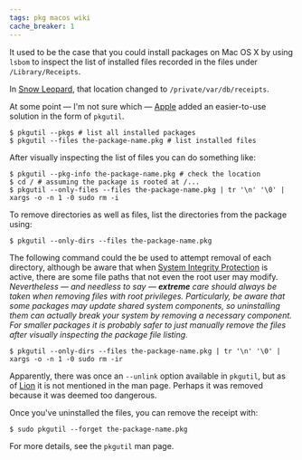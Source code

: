 ```yaml
---
tags: pkg macos wiki
cache_breaker: 1
---
```


It used to be the case that you could install packages on Mac OS X by using `lsbom` to inspect the list of installed files recorded in the files under `/Library/Receipts`.

In [Snow Leopard](/wiki/Snow_Leopard), that location changed to `/private/var/db/receipts`.

At some point — I'm not sure which — [Apple](/wiki/Apple) added an easier-to-use solution in the form of `pkgutil`.

```shell
$ pkgutil --pkgs # list all installed packages
$ pkgutil --files the-package-name.pkg # list installed files
```

After visually inspecting the list of files you can do something like:

```shell
$ pkgutil --pkg-info the-package-name.pkg # check the location
$ cd / # assuming the package is rooted at /...
$ pkgutil --only-files --files the-package-name.pkg | tr '\n' '\0' | xargs -o -n 1 -0 sudo rm -i
```

To remove directories as well as files, list the directories from the package using:

```shell
$ pkgutil --only-dirs --files the-package-name.pkg
```

The following command could the be used to attempt removal of each directory, although be aware that when [System Integrity Protection](https://en.wikipedia.org/wiki/System_Integrity_Protection) is active, there are some file paths that not even the root user may modify. *Nevertheless &mdash; and needless to say &mdash; **extreme** care should always be taken when removing files with root privileges. Particularly, be aware that some packages may update shared system components, so uninstalling them can actually break your system by removing a necessary component. For smaller packages it is probably safer to just manually remove the files after visually inspecting the package file listing.*

```shell
$ pkgutil --only-dirs --files the-package-name.pkg | tr '\n' '\0' | xargs -o -n 1 -0 sudo rm -ir
```

Apparently, there was once an `--unlink` option available in `pkgutil`, but as of [Lion](/wiki/Lion) it is not mentioned in the man page. Perhaps it was removed because it was deemed too dangerous.

Once you've uninstalled the files, you can remove the receipt with:

```shell
$ sudo pkgutil --forget the-package-name.pkg
```

For more details, see the `pkgutil` man page.
